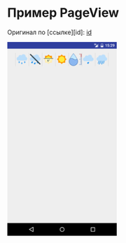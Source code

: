 # Пример PageView

Оригинал по [ссылке][id]:
[id](http://startandroid.ru/ru/uroki/vse-uroki-spiskom/228-urok-125-viewpager.html)

<img src="https://github.com/Muhammadsafarali/Android_page_view/blob/dev/image/PageView.png" width="250">
